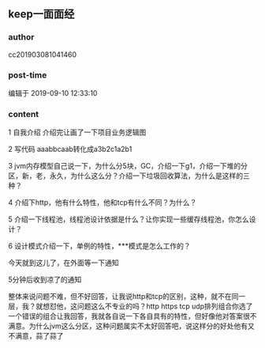 ## keep一面面经
### author 
cc201903081041460
### post-time 

编辑于  2019-09-10 12:33:10
### content 
<div class="post-topic-des nc-post-content">
 <p>
  1 自我介绍 介绍完让画了一下项目业务逻辑图
 </p>
 <p>
  2 写代码 aaabbcaab转化成a3b2c1a2b1
 </p>
 <p>
  3 jvm内存模型自己说一下，为什么分5块，GC，介绍一下g1，介绍一下堆的分区，新，老，永久，为什么这么分？介绍一下垃圾回收算法，为什么是这样的三种？
 </p>
 <p>
  4 介绍下http，他有什么特性，他和tcp有什么不同？为什么？
 </p>
 <p>
  5 介绍一下线程池，线程池设计依据是什么？让你实现一些缓存线程池，你怎么设计？
 </p>
 <p>
  6 设计模式介绍一下，单例的特性，***模式是怎么工作的？
 </p>
 <p>
  今天就到这儿了，在外面等一下通知
 </p>
 <p>
  5分钟后收到凉了的通知
 </p>
 <p>
  整体来说问题不难，但不好回答，让我说http和tcp的区别，这种，就不在同一层，我？就想怼他，这问题这么不专业的吗？http https tcp udp排列组合你选了一个错误的组合让我回答，我就各自说一下各自具有的特性，但好像他对答案很不满意。为什么jvm这么分区，这种问题属实不太好回答吧，说这样分的好处他有又不满意，蒜了蒜了
 </p>
</div>
